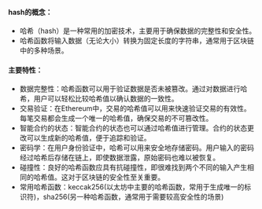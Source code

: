 
#### hash的概念：
- 哈希（hash）是一种常用的加密技术，主要用于确保数据的完整性和安全性。
- 哈希函数将输入数据（无论大小）转换为固定长度的字符串，通常用于区块链中的多种场景。

#### 主要特性：
- 数据完整性：哈希函数可以用于验证数据是否未被篡改。通过对数据进行哈希，用户可以轻松比较哈希值以确认数据的一致性。
- 交易验证：在Ethereum中，交易的哈希值可以用来快速验证交易的有效性。每笔交易都会生成一个唯一的哈希值，确保交易的不可篡改性。
- 智能合约的状态：智能合约的状态也可以通过哈希值进行管理。合约的状态更改可以生成新的哈希值，便于追踪和验证。    
- 密码学：在用户身份验证中，哈希可以用来安全地存储密码。用户输入的密码经过哈希后存储在链上，即使数据泄露，原始密码也难以被恢复。
- 碰撞性：良好的哈希函数应具有抗碰撞性，即很难找到两个不同的输入产生相同的哈希值。这对于区块链的安全性至关重要。
- 常用哈希函数：keccak256(以太坊中主要的哈希函数，常用于生成唯一的标识符)，sha256(另一种哈希函数，通常用于需要较高安全性的场景)




